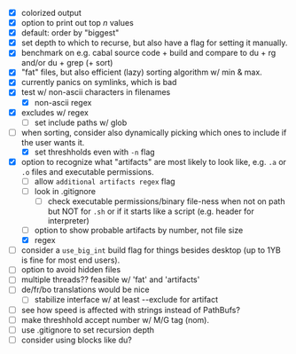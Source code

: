 - [x] colorized output
- [x] option to print out top *n* values
- [x] default: order by "biggest"
- [x] set depth to which to recurse, but also have a flag for setting it
  manually.
- [x] benchmark on e.g. cabal source code + build and compare to du + rg and/or
  du + grep (+ sort)
- [x] "fat" files, but also efficient (lazy) sorting algorithm w/ min & max.
- [x] currently panics on symlinks, which is bad
- [x] test w/ non-ascii characters in filenames
  - [x] non-ascii regex
- [x] excludes w/ regex
  - [ ] set include paths w/ glob
- [ ] when sorting, consider also dynamically picking which ones to include if
  the user wants it.
  - [x] set threshholds even with `-n` flag
- [x] option to recognize what "artifacts" are most likely to look like, e.g. `.a` or
  `.o` files and executable permissions.
  - [ ] allow `additional artifacts regex` flag
  - [ ] look in .gitignore
    - [ ] check executable permissions/binary file-ness when not on path but NOT for `.sh` or if it starts like a script (e.g. header for interpreter)
  - [ ] option to show probable artifacts by number, not file size
  - [x] regex
- [ ] consider a `use_big_int` build flag for things besides desktop (up to 1YB
  is fine for most end users).
- [ ] option to avoid hidden files
- [ ] multiple threads?? feasible w/ 'fat' and 'artifacts'
- [ ] de/fr/bo translations would be nice
  - [ ] stabilize interface w/ at least --exclude for artifact
- [ ] see how speed is affected with strings instead of PathBufs?
- [ ] make threshhold accept number w/ M/G tag (nom).
- [ ] use .gitignore to set recursion depth
- [ ] consider using blocks like du?
